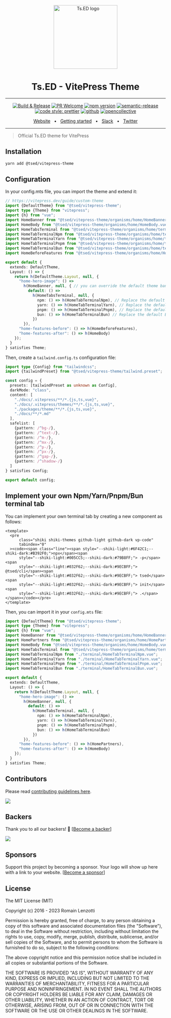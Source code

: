 <p style="text-align: center" align="center">
 <a href="https://tsed.dev" target="_blank"><img src="https://tsed.dev/tsed-og.png" width="200" alt="Ts.ED logo"/></a>
</p>

<div align="center">
   <h1>Ts.ED - VitePress Theme</h1>
   <hr />

[![Build & Release](https://github.com/tsedio/tsed/workflows/Build%20&%20Release/badge.svg)](https://github.com/tsedio/tsed-vitepress-theme/actions?query=workflow%3A%22Build+%26+website%22)
[![PR Welcome](https://img.shields.io/badge/PRs-welcome-brightgreen.svg)](https://github.com/tsedio/tsed-vitepress-theme/blob/master/CONTRIBUTING.md)
[![npm version](https://badge.fury.io/js/%40tsed%2Fcommon.svg)](https://badge.fury.io/js/%40tsed%2Fvitepress-theme)
[![semantic-release](https://img.shields.io/badge/%20%20%F0%9F%93%A6%F0%9F%9A%80-semantic--release-e10079.svg)](https://github.com/semantic-release/semantic-release)
[![code style: prettier](https://img.shields.io/badge/code_style-prettier-ff69b4.svg?style=flat-square)](https://github.com/prettier/prettier)
[![github](https://img.shields.io/static/v1?label=Github%20sponsor&message=%E2%9D%A4&logo=GitHub&color=%23fe8e86)](https://github.com/sponsors/romakita)
[![opencollective](https://img.shields.io/static/v1?label=OpenCollective%20sponsor&message=%E2%9D%A4&logo=OpenCollective&color=%23fe8e86)](https://opencollective.com/tsed)

</div>

<div align="center">
  <a href="https://tsed.dev/">Website</a>
  <span>&nbsp;&nbsp;•&nbsp;&nbsp;</span>
  <a href="https://tsed.dev/getting-started/">Getting started</a>
  <span>&nbsp;&nbsp;•&nbsp;&nbsp;</span>
  <a href="https://api.tsed.dev/rest/slack/tsedio/tsed">Slack</a>
  <span>&nbsp;&nbsp;•&nbsp;&nbsp;</span>
  <a href="https://twitter.com/TsED_io">Twitter</a>
</div>

<hr />

> Official Ts.ED theme for VitePress

## Installation

```sh
yarn add @tsed/vitepress-theme
```

## Configuration

In your config.mts file, you can import the theme and extend it:

```ts
// https://vitepress.dev/guide/custom-theme
import {DefaultTheme} from "@tsed/vitepress-theme";
import type {Theme} from "vitepress";
import {h} from "vue";
import HomeBanner from "@tsed/vitepress-theme/organisms/home/HomeBanner.vue";
import HomeBody from "@tsed/vitepress-theme/organisms/home/HomeBody.vue";
import HomeTabsTerminal from "@tsed/vitepress-theme/organisms/home/terminal/HomeTabsTerminal.vue";
import HomeTabTerminalNpm from "@tsed/vitepress-theme/organisms/home/terminal/HomeTabTerminalNpm.vue";
import HomeTabTerminalYarn from "@tsed/vitepress-theme/organisms/home/terminal/HomeTabTerminalYarn.vue";
import HomeTabTerminalPnpm from "@tsed/vitepress-theme/organisms/home/terminal/HomeTabTerminalPnpm.vue";
import HomeTabTerminalBun from "@tsed/vitepress-theme/organisms/home/terminal/HomeTabTerminalBun.vue";
import HomeBeforeFeatures from "@tsed/vitepress-theme/organisms/home/HomeBeforeFeatures.vue";

export default {
  extends: DefaultTheme,
  Layout: () => {
    return h(DefaultTheme.Layout, null, {
      "home-hero-image": () =>
        h(HomeBanner, null, { // you can override the default theme banner by your own component
          default: () =>
            h(HomeTabsTerminal, null, {
              npm: () => h(HomeTabTerminalNpm), // Replace the default NPM terminal tab
              yarn: () => h(HomeTabTerminalYarn), // Replace the default Yarn terminal tab
              pnpm: () => h(HomeTabTerminalPnpm), // Replace the default Pnpm terminal tab
              bun: () => h(HomeTabTerminalBun) // Replace the default Bun terminal tab
            })
        }),
      "home-features-before": () => h(HomeBeforeFeatures),
      "home-features-after": () => h(HomeBody)
    });
  }
} satisfies Theme;
```

Then, create a `tailwind.config.ts` configuration file:

```ts
import type {Config} from "tailwindcss";
import {tailwindPreset} from "@tsed/vitepress-theme/tailwind.preset";

const config = {
  presets: [tailwindPreset as unknown as Config],
  darkMode: "class",
  content: [
    "./docs/.vitepress/**/*.{js,ts,vue}",
    "./docs/.vitepress/themes/**/*.{js,ts,vue}",
    "./packages/theme/**/*.{js,ts,vue}",
    "./docs/**/*.md"
  ],
  safelist: [
    {pattern: /^bg-/},
    {pattern: /^text-/},
    {pattern: /^m-/},
    {pattern: /^mx-/},
    {pattern: /^p-/},
    {pattern: /^px-/},
    {pattern: /^gap-/},
    {pattern: /^shadow-/}
  ]
} satisfies Config;

export default config;
```

## Implement your own Npm/Yarn/Pnpm/Bun terminal tab

You can implement your own terminal tab by creating a new component as follows:

```vue
<template>
  <pre
      class="shiki shiki-themes github-light github-dark vp-code"
      tabindex="0"
  ><code><span class="line"><span style="--shiki-light:#6F42C1;--shiki-dark:#B392F0;">npx</span><span
      style="--shiki-light:#005CC5;--shiki-dark:#79B8FF;"> -p</span><span
      style="--shiki-light:#032F62;--shiki-dark:#9ECBFF;"> @tsed/cli</span><span
      style="--shiki-light:#032F62;--shiki-dark:#9ECBFF;"> tsed</span><span
      style="--shiki-light:#032F62;--shiki-dark:#9ECBFF;"> init</span><span
      style="--shiki-light:#032F62;--shiki-dark:#9ECBFF;"> .</span></span></code></pre>
</template>
```

Then, you can import it in your `config.mts` file:

```ts
import {DefaultTheme} from "@tsed/vitepress-theme";
import type {Theme} from "vitepress";
import {h} from "vue";
import HomeBanner from "@tsed/vitepress-theme/organisms/home/HomeBanner.vue";
import HomePartners from "@tsed/vitepress-theme/organisms/home/HomePartners.vue";
import HomeBody from "@tsed/vitepress-theme/organisms/home/HomeBody.vue";
import HomeTabsTerminal from "@tsed/vitepress-theme/organisms/home/terminal/HomeTabsTerminal.vue";
import HomeTabTerminalNpm from "./terminal/HomeTabTerminalNpm.vue";
import HomeTabTerminalYarn from "./terminal/HomeTabTerminalYarn.vue";
import HomeTabTerminalPnpm from "./terminal/HomeTabTerminalPnpm.vue";
import HomeTabTerminalBun from "./terminal/HomeTabTerminalBun.vue";

export default {
  extends: DefaultTheme,
  Layout: () => {
    return h(DefaultTheme.Layout, null, {
      "home-hero-image": () =>
        h(HomeBanner, null, {
          default: () =>
            h(HomeTabsTerminal, null, {
              npm: () => h(HomeTabTerminalNpm), 
              yarn: () => h(HomeTabTerminalYarn),
              pnpm: () => h(HomeTabTerminalPnpm),
              bun: () => h(HomeTabTerminalBun)
            })
        }),
      "home-features-before": () => h(HomePartners),
      "home-features-after": () => h(HomeBody)
    });
  }
} satisfies Theme;
```

## Contributors

Please read [contributing guidelines here](https://github.com/tsedio/tsed-vitepress-theme/CONTRIBUTING.md).

<a href="https://github.com/tsedio/tsed/graphs/contributors"><img src="https://opencollective.com/tsed/contributors.svg?width=890" /></a>

## Backers

Thank you to all our backers! 🙏 [[Become a backer](https://opencollective.com/tsed#backer)]

<a href="https://opencollective.com/tsed#backers" target="_blank"><img src="https://opencollective.com/tsed/tiers/backer.svg?width=890"></a>

## Sponsors

Support this project by becoming a sponsor. Your logo will show up here with a link to your website. [[Become a sponsor](https://opencollective.com/tsed#sponsor)]

## License

The MIT License (MIT)

Copyright (c) 2016 - 2023 Romain Lenzotti

Permission is hereby granted, free of charge, to any person obtaining a copy of this software and associated documentation files (the "Software"), to deal in the Software without restriction, including without limitation the rights to use, copy, modify, merge, publish, distribute, sublicense, and/or sell copies of the Software, and to permit persons to whom the Software is furnished to do so, subject to the following conditions:

The above copyright notice and this permission notice shall be included in all copies or substantial portions of the Software.

THE SOFTWARE IS PROVIDED "AS IS", WITHOUT WARRANTY OF ANY KIND, EXPRESS OR IMPLIED, INCLUDING BUT NOT LIMITED TO THE WARRANTIES OF MERCHANTABILITY, FITNESS FOR A PARTICULAR PURPOSE AND NONINFRINGEMENT. IN NO EVENT SHALL THE AUTHORS OR COPYRIGHT HOLDERS BE LIABLE FOR ANY CLAIM, DAMAGES OR OTHER LIABILITY, WHETHER IN AN ACTION OF CONTRACT, TORT OR OTHERWISE, ARISING FROM, OUT OF OR IN CONNECTION WITH THE SOFTWARE OR THE USE OR OTHER DEALINGS IN THE SOFTWARE.
